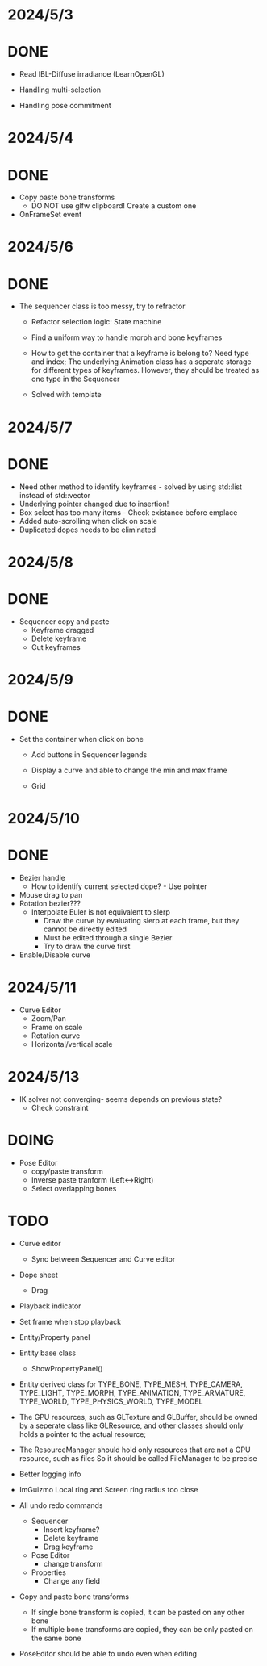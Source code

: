
# 2024/5/3
# DONE
- Read IBL-Diffuse irradiance (LearnOpenGL)


- Handling multi-selection
- Handling pose commitment 

# 2024/5/4
# DONE
- Copy paste bone transforms 
    - DO NOT use glfw clipboard! Create a custom one
- OnFrameSet event

# 2024/5/6
# DONE
- The sequencer class is too messy, try to refractor
    - Refactor selection logic: State machine

    - Find a uniform way to handle morph and bone keyframes
    - How to get the container that a keyframe is belong to? Need type and index;
      The underlying Animation class has a seperate storage for different types of keyframes.
      However, they should be treated as one type in the Sequencer
    - Solved with template

# 2024/5/7
# DONE
- Need other method to identify keyframes - solved by using std::list instead of std::vector
- Underlying pointer changed due to insertion!
- Box select has too many items - Check existance before emplace
- Added auto-scrolling when click on scale
- Duplicated dopes needs to be eliminated

# 2024/5/8
# DONE
- Sequencer copy and paste
    - Keyframe dragged
    - Delete keyframe
    - Cut keyframes

# 2024/5/9
# DONE
- Set the container when click on bone
    - Add buttons in Sequencer legends

    - Display a curve and able to change the min and max frame
    - Grid

# 2024/5/10
# DONE
- Bezier handle
    - How to identify current selected dope? - Use pointer
- Mouse drag to pan
- Rotation bezier???
    - Interpolate Euler is not equivalent to slerp
        - Draw the curve by evaluating slerp at each frame, but they cannot be directly edited
        - Must be edited through a single Bezier 
        - Try to draw the curve first
- Enable/Disable curve

# 2024/5/11
- Curve Editor
    - Zoom/Pan
    - Frame on scale
    - Rotation curve
    - Horizontal/vertical scale

# 2024/5/13
- IK solver not converging- seems depends on previous state?
    - Check constraint

# DOING
- Pose Editor
    - copy/paste transform
    - Inverse paste tranform (Left<->Right)
    - Select overlapping bones

# TODO

- Curve editor
    - Sync between Sequencer and Curve editor
- Dope sheet
    - Drag
- Playback indicator
- Set frame when stop playback

- Entity/Property panel
- Entity base class
    - ShowPropertyPanel()
- Entity derived class for 
	TYPE_BONE,
    TYPE_MESH,
    TYPE_CAMERA,
    TYPE_LIGHT,
    TYPE_MORPH,
    TYPE_ANIMATION,
    TYPE_ARMATURE,
    TYPE_WORLD,
    TYPE_PHYSICS_WORLD,
    TYPE_MODEL

- The GPU resources, such as GLTexture and GLBuffer, should be owned by a seperate class like GLResource,
and other classes should only holds a pointer to the actual resource;

- The ResourceManager should hold only resources that are not a GPU resource, such as files
So it should be called FileManager to be precise

- Better logging info

- ImGuizmo Local ring and Screen ring radius too close

- All undo redo commands
    - Sequencer
        - Insert keyframe?
        - Delete keyframe
        - Drag keyframe
    - Pose Editor
        - change transform
    - Properties
        - Change any field

- Copy and paste bone transforms
    - If single bone transform is copied, it can be pasted on any other bone
    - If multiple bone transforms are copied, they can be only pasted on the same bone

- PoseEditor should be able to undo even when editing
